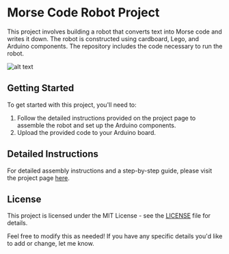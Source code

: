 # Morse Code Robot Project

This project involves building a robot that converts text into Morse code and writes it down. The robot is constructed using cardboard, Lego, and Arduino components. The repository includes the code necessary to run the robot.

![alt text](image.png)

## Getting Started

To get started with this project, you'll need to:

1. Follow the detailed instructions provided on the project page to assemble the robot and set up the Arduino components.
2. Upload the provided code to your Arduino board.

## Detailed Instructions

For detailed assembly instructions and a step-by-step guide, please visit the project page [here](https://www.instructables.com/Arduino-Morse-Code-Writer/).

## License

This project is licensed under the MIT License - see the [LICENSE](LICENSE) file for details.


Feel free to modify this as needed! If you have any specific details you'd like to add or change, let me know.